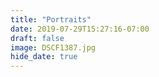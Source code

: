 ```yaml
---
title: "Portraits"
date: 2019-07-29T15:27:16-07:00
draft: false
image: DSCF1387.jpg
hide_date: true
---
```


